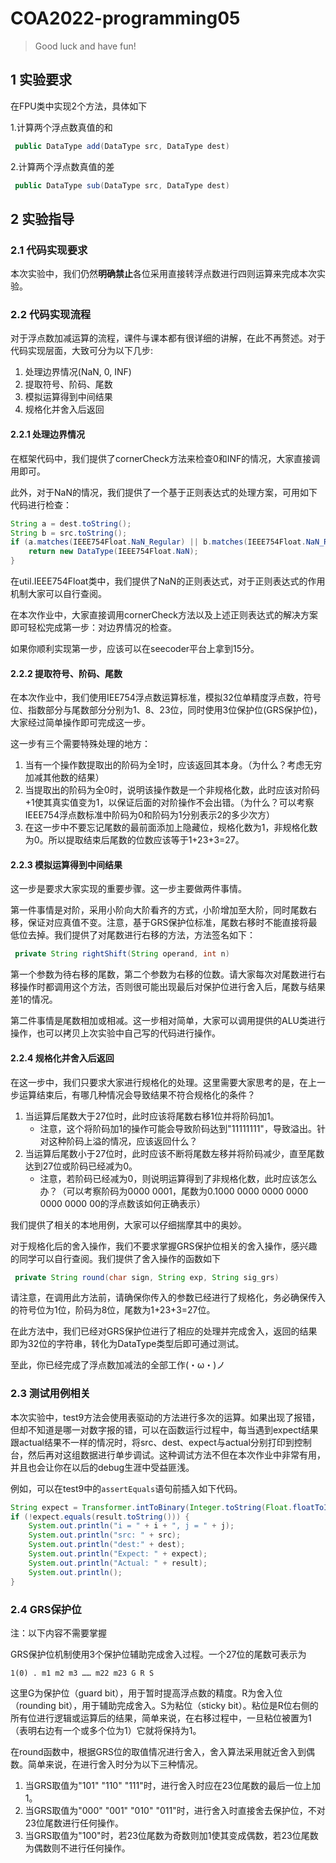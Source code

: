 # COA2022-programming05

> Good luck and have fun!



## 1 实验要求

在FPU类中实现2个方法，具体如下

1.计算两个浮点数真值的和

``` java
 public DataType add(DataType src, DataType dest)
```

2.计算两个浮点数真值的差

``` java
 public DataType sub(DataType src, DataType dest)
```



## 2 实验指导

### 2.1 代码实现要求

本次实验中，我们仍然**明确禁止**各位采用直接转浮点数进行四则运算来完成本次实验。

### 2.2 代码实现流程

对于浮点数加减运算的流程，课件与课本都有很详细的讲解，在此不再赘述。对于代码实现层面，大致可分为以下几步:

1. 处理边界情况(NaN, 0, INF)
2. 提取符号、阶码、尾数
3. 模拟运算得到中间结果
4. 规格化并舍入后返回

#### 2.2.1 处理边界情况

在框架代码中，我们提供了cornerCheck方法来检查0和INF的情况，大家直接调用即可。

此外，对于NaN的情况，我们提供了一个基于正则表达式的处理方案，可用如下代码进行检查：

``` java
String a = dest.toString();
String b = src.toString();
if (a.matches(IEEE754Float.NaN_Regular) || b.matches(IEEE754Float.NaN_Regular)) {
    return new DataType(IEEE754Float.NaN);
}
```

在util.IEEE754Float类中，我们提供了NaN的正则表达式，对于正则表达式的作用机制大家可以自行查阅。

在本次作业中，大家直接调用cornerCheck方法以及上述正则表达式的解决方案即可轻松完成第一步：对边界情况的检查。

如果你顺利实现第一步，应该可以在seecoder平台上拿到15分。

#### 2.2.2 提取符号、阶码、尾数

在本次作业中，我们使用IEE754浮点数运算标准，模拟32位单精度浮点数，符号位、指数部分与尾数部分分别为1、8、23位，同时使用3位保护位(GRS保护位)，大家经过简单操作即可完成这一步。

这一步有三个需要特殊处理的地方：

1. 当有一个操作数提取出的阶码为全1时，应该返回其本身。（为什么？考虑无穷加减其他数的结果）
2. 当提取出的阶码为全0时，说明该操作数是一个非规格化数，此时应该对阶码+1使其真实值变为1，以保证后面的对阶操作不会出错。（为什么？可以考察IEEE754浮点数标准中阶码为0和阶码为1分别表示2的多少次方）
3. 在这一步中不要忘记尾数的最前面添加上隐藏位，规格化数为1，非规格化数为0。所以提取结束后尾数的位数应该等于1+23+3=27。

#### 2.2.3 模拟运算得到中间结果

这一步是要求大家实现的重要步骤。这一步主要做两件事情。

第一件事情是对阶，采用小阶向大阶看齐的方式，小阶增加至大阶，同时尾数右移，保证对应真值不变。注意，基于GRS保护位标准，尾数右移时不能直接将最低位去掉。我们提供了对尾数进行右移的方法，方法签名如下：

``` java
 private String rightShift(String operand, int n)
```

第一个参数为待右移的尾数，第二个参数为右移的位数。请大家每次对尾数进行右移操作时都调用这个方法，否则很可能出现最后对保护位进行舍入后，尾数与结果差1的情况。

第二件事情是尾数相加或相减。这一步相对简单，大家可以调用提供的ALU类进行操作，也可以拷贝上次实验中自己写的代码进行操作。

#### 2.2.4 规格化并舍入后返回

在这一步中，我们只要求大家进行规格化的处理。这里需要大家思考的是，在上一步运算结束后，有哪几种情况会导致结果不符合规格化的条件？

1. 当运算后尾数大于27位时，此时应该将尾数右移1位并将阶码加1。
   - 注意，这个将阶码加1的操作可能会导致阶码达到"11111111"，导致溢出。针对这种阶码上溢的情况，应该返回什么？
2. 当运算后尾数小于27位时，此时应该不断将尾数左移并将阶码减少，直至尾数达到27位或阶码已经减为0。
   - 注意，若阶码已经减为0，则说明运算得到了非规格化数，此时应该怎么办？（可以考察阶码为0000 0001，尾数为0.1000 0000 0000 0000 0000 0000 00的浮点数该如何正确表示）

我们提供了相关的本地用例，大家可以仔细揣摩其中的奥妙。

对于规格化后的舍入操作，我们不要求掌握GRS保护位相关的舍入操作，感兴趣的同学可以自行查阅。我们提供了舍入操作的函数如下

``` java
 private String round(char sign, String exp, String sig_grs) 
```

请注意，在调用此方法前，请确保你传入的参数已经进行了规格化，务必确保传入的符号位为1位，阶码为8位，尾数为1+23+3=27位。

在此方法中，我们已经对GRS保护位进行了相应的处理并完成舍入，返回的结果即为32位的字符串，转化为DataType类型后即可通过测试。

至此，你已经完成了浮点数加减法的全部工作(・ω・)ノ

### 2.3 测试用例相关

本次实验中，test9方法会使用表驱动的方法进行多次的运算。如果出现了报错，但却不知道是哪一对数字报的错，可以在函数运行过程中，每当遇到expect结果跟actual结果不一样的情况时，将src、dest、expect与actual分别打印到控制台，然后再对这组数据进行单步调试。这种调试方法不但在本次作业中非常有用，并且也会让你在以后的debug生涯中受益匪浅。

例如，可以在test9中的`assertEquals`语句前插入如下代码。

```java
String expect = Transformer.intToBinary(Integer.toString(Float.floatToIntBits(input[i] + input[j])));
if (!expect.equals(result.toString())) {
    System.out.println("i = " + i + ", j = " + j);
    System.out.println("src: " + src);
    System.out.println("dest:" + dest);
    System.out.println("Expect: " + expect);
    System.out.println("Actual: " + result);
    System.out.println();
}
```

### 2.4 GRS保护位

 注：以下内容不需要掌握

GRS保护位机制使用3个保护位辅助完成舍入过程。一个27位的尾数可表示为

```
1(0) . m1 m2 m3 …… m22 m23 G R S
```

这里G为保护位（guard bit），用于暂时提高浮点数的精度。R为舍入位（rounding bit），用于辅助完成舍入。S为粘位（sticky bit）。粘位是R位右侧的所有位进行逻辑或运算后的结果，简单来说，在右移过程中，一旦粘位被置为1（表明右边有一个或多个位为1）它就将保持为1。

在round函数中，根据GRS位的取值情况进行舍入，舍入算法采用就近舍入到偶数。简单来说，在进行舍入时分为以下三种情况。

1. 当GRS取值为"101" "110" "111"时，进行舍入时应在23位尾数的最后一位上加1。
2. 当GRS取值为"000" "001" "010" "011"时，进行舍入时直接舍去保护位，不对23位尾数进行任何操作。
3. 当GRS取值为"100"时，若23位尾数为奇数则加1使其变成偶数，若23位尾数为偶数则不进行任何操作。
